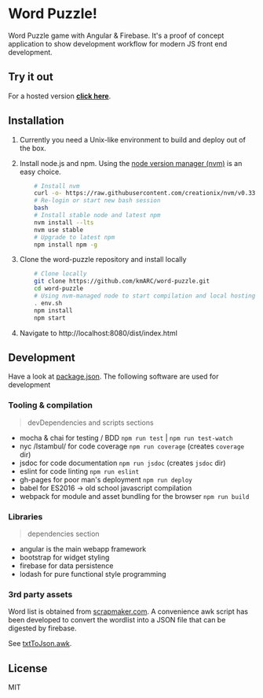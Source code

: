 # Word Puzzle!

Word Puzzle game with Angular &amp; Firebase. It's a proof of concept
application to show development workflow for modern JS front end development.

## Try it out

For a hosted version **[click here](https://kmarc.github.io/word-puzzle/)**.

## Installation

1. Currently you need a Unix-like environment to build and deploy out of the box.

2. Install node.js and npm. Using the [node version manager (nvm)][nvm] is an easy
    choice.

    ``` bash
        # Install nvm
        curl -o- https://raw.githubusercontent.com/creationix/nvm/v0.33.0/install.sh | bash
        # Re-login or start new bash session
        bash
        # Install stable node and latest npm
        nvm install --lts
        nvm use stable
        # Upgrade to latest npm
        npm install npm -g
    ```

3. Clone the word-puzzle repository and install locally

    ``` bash
        # Clone locally
        git clone https://github.com/kmARC/word-puzzle.git
        cd word-puzzle
        # Using nvm-managed node to start compilation and local hosting
        . env.sh
        npm install
        npm start
    ```

4. Navigate to http://localhost:8080/dist/index.html

## Development

Have a look at [package.json][package_json]. The following software are used
for development

### Tooling & compilation

> devDependencies and scripts sections

* mocha & chai for testing / BDD `npm run test` | `npm run test-watch`
* nyc /Istambul/ for code coverage `npm run coverage` (creates `coverage` dir)
* jsdoc for code documentation `npm run jsdoc` (creates `jsdoc` dir)
* eslint for code linting `npm run eslint`
* gh-pages for poor man's deployment `npm run deploy`
* babel for ES2016 -> old school javascript compilation
* webpack for module and asset bundling for the browser `npm run build`

### Libraries

> dependencies section

* angular is the main webapp framework
* bootstrap for widget styling
* firebase for data persistence
* lodash for pure functional style programming

### 3rd party assets

Word list is obtained from [scrapmaker.com][scrapmaker]. A convenience awk
script has been developed to convert the wordlist into a JSON file that can be
digested by firebase.

See [txtToJson.awk](https://github.com/kmARC/word-puzzle/blob/master/scripts/txtToJson.awk).

## License

MIT

[nvm]: https://github.com/creationix/nvm
[package_json]: https://github.com/kmARC/word-puzzle/blob/master/package.json
[scrapmaker]: http://scrapmaker.com/view/language/Nouns(5,449).txt
